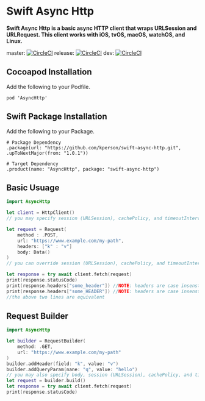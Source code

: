 # Swift Async Http

**Swift Async Http is a basic async HTTP client that wraps URLSession and URLRequest.
This client works with iOS, tvOS, macOS, watchOS, and Linux.**

master:
[![CircleCI](https://circleci.com/gh/kperson/swift-async-http/tree/master.svg?style=svg)](https://circleci.com/gh/kperson/swift-async-http/?branch=master)
release:
[![CircleCI](https://circleci.com/gh/kperson/swift-async-http/tree/release.svg?style=svg)](https://circleci.com/gh/kperson/swift-async-http/?branch=release)
dev:
[![CircleCI](https://circleci.com/gh/kperson/swift-async-http/tree/dev.svg?style=svg)](https://circleci.com/gh/kperson/swift-async-http/?branch=dev)

## Cocoapod Installation
Add the following to your Podfile.
```
pod 'AsyncHttp'
```

## Swift Package Installation
Add the following to your Package.
```
# Package Dependency
.package(url: "https://github.com/kperson/swift-async-http.git", .upToNextMajor(from: "1.0.1"))

# Target Dependency
.product(name: "AsyncHttp", package: "swift-async-http")
```


## Basic Usuage
```swift
import AsyncHttp

let client = HttpClient()
// you may specify session (URLSession), cachePolicy, and timeoutInterval optionaly for the client

let request = Request(
    method : .POST,
    url: "https://www.example.com/my-path",
    headers: ["k" : "v"]
    body: Data()
)
// you can override session (URLSession), cachePolicy, and timeoutInterval for reach request if you like by providing extra parameters

let response = try await client.fetch(request)
print(response.statusCode)
print(response.headers["some_header"]) //NOTE: headers are case insenstive
print(response.headers["some_HEADER"]) //NOTE: headers are case insenstive
//the above two lines are equivalent
```

## Request Builder
```swift
import AsyncHttp

let builder = RequestBuilder(
    method: .GET, 
    url: "https://www.example.com/my-path"
)
builder.addHeader(field: "k", value: "v")
builder.addQueryParam(nane: "q", value: "hello")
// you may also specify body, session (URLSession), cachePolicy, and timeoutInterval
let request = builder.build()
let response = try await client.fetch(request)
print(response.statusCode)
```
